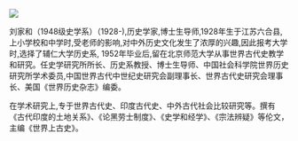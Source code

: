 ![](https://s2.loli.net/2022/08/14/JGzUIbDYwWotAl3.jpg)

刘家和（1948级史学系）（1928-),历史学家,博士生导师,1928年生于江苏六合县,上小学校和中学时,受老师的影响,对中外历史文化发生了浓厚的兴趣,因此报考大学时,选择了辅仁大学历史系, 1952年毕业后,留在北京师范大学从事世界古代史教学和研究。任史学研究所所长、历史系教授、博士生导师、中国社会科学院世界历史研究所学术委员,中国世界古代中世纪史研究会副理事长、世界古代史研究会理事长、美国《世界历史杂志》编委。

在学术研究上,专于世界古代史、印度古代史、中外古代社会比较研究等。撰有《古代印度的土地关系》、《论黑劳士制度》、《史学和经学》、《宗法辨疑》等伦文，主编《世界上古史》。